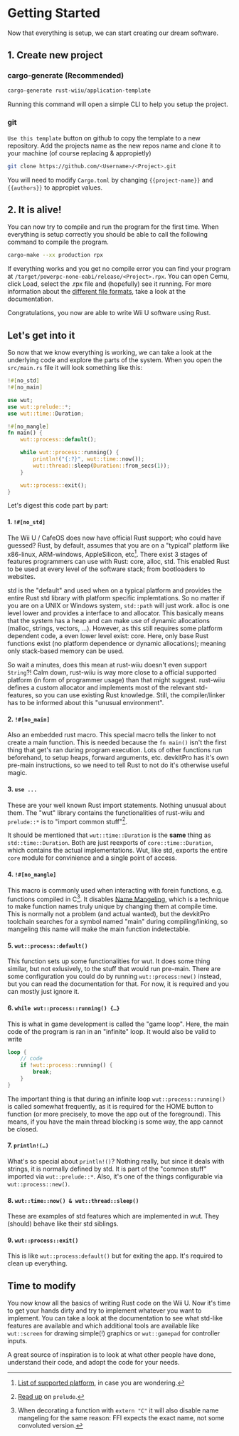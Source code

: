 # Getting Started

Now that everything is setup, we can start creating our dream software.

## 1. Create new project

### cargo-generate (Recommended)

```bash
cargo-generate rust-wiiu/application-template
```

Running this command will open a simple CLI to help you setup the project.

### git

`Use this template` button on github to copy the template to a new repository. Add the projects name as the new repos name and clone it to your machine (of course replacing <Username> & <Project> appropietly)

```bash
git clone https://github.com/<Username>/<Project>.git
```

You will need to modify `Cargo.toml` by changing `{{project-name}}` and `{{authors}}` to appropiet values.

## 2. It is alive!

You can now try to compile and run the program for the first time. When everything is setup correctly you should be able to call the following command to compile the program.

```bash
cargo-make --xx production rpx
```

If everything works and you get no compile error you can find your program at `/target/powerpc-none-eabi/release/<Project>.rpx`. You can open Cemu, click Load, select the .rpx file and (hopefully) see it running. For more information about the [different file formats](), take a look at the documentation.

Congratulations, you now are able to write Wii U software using Rust.

## Let's get into it

So now that we know everything is working, we can take a look at the underlying code and explore the parts of the system. When you open the `src/main.rs` file it will look something like this:

```rust
!#[no_std]
!#[no_main]

use wut;
use wut::prelude::*;
use wut::time::Duration;

!#[no_mangle]
fn main() {
    wut::process::default();

    while wut::process::running() {
        println!("{:?}", wut::time::now());
        wut::thread::sleep(Duration::from_secs(1));
    }

    wut::process::exit();
}
```

Let's digest this code part by part:

#### 1. `!#[no_std]`

The Wii U / CafeOS does now have official Rust support; who could have guessed? Rust, by default, assumes that you are on a "typical" platform like x86-linux, ARM-windows, AppleSilicon, etc[^1]. There exist 3 stages of features programmers can use with Rust: core, alloc, std. This enabled Rust to be used at every level of the software stack; from bootloaders to websites.

std is the "default" and used when on a typical platform and provides the entire Rust std library with platform specific implemtations. So no matter if you are on a UNIX or Windows system, `std::path` will just work. alloc is one level lower and provides a interface to and allocator. This basically means that the system has a heap and can make use of dynamic allocations (malloc, strings, vectors, ...). However, as this still requires some platform dependent code, a even lower level exist: core. Here, only base Rust functions exist (no platform dependence or dynamic allocations); meaning only stack-based memory can be used.

So wait a minutes, does this mean at rust-wiiu doesn't even support `String`?! Calm down, rust-wiiu is way more close to a official supported platform (in form of programmer usage) than that might suggest. rust-wiiu defines a custom allocator and implements most of the relevant std-features, so you can use existing Rust knowledge. Still, the compiler/linker has to be informed about this "unusual environment".

#### 2. `!#[no_main]`

Also an embedded rust macro. This special macro tells the linker to not create a main function. This is needed because the `fn main()` isn't the first thing that get's ran during program execution. Lots of other functions run beforehand, to setup heaps, forward arguments, etc. devkitPro has it's own pre-main instructions, so we need to tell Rust to not do it's otherwise useful magic.

#### 3. `use ...`

These are your well known Rust import statements. Nothing unusual about them. The "wut" library contains the functionalities of rust-wiiu and `prelude::*` is to "import common stuff"[^2].

It should be mentioned that `wut::time::Duration` is the **same** thing as `std::time::Duration`. Both are just reexports of `core::time::Duration`, which contains the actual implementations. Wut, like std, exports the entire `core` module for convinience and a single point of access.

#### 4. `!#[no_mangle]`

This macro is commonly used when interacting with forein functions, e.g. functions compiled in C[^3]. It disables [Name Mangeling](https://wikipedia.org/wiki/Name_mangling), which is a technique to make function names truly unique by changing them at compile time. This is normally not a problem (and actual wanted), but the devkitPro toolchain searches for a symbol named "main" during compiling/linking, so mangeling this name will make the main function indetectable.

#### 5. `wut::process::default()`

This function sets up some functionalities for wut. It does some thing similar, but not exlusively, to the stuff that would run pre-main. There are some configuration you could do by running `wut::process:new()` instead, but you can read the documentation for that. For now, it is required and you can mostly just ignore it.

#### 6. `while wut::process::running() {…}`

This is what in game development is called the "game loop". Here, the main code of the program is ran in an "infinite" loop. It would also be valid to write

```rust
loop {
    // code
    if !wut::process::running() {
        break;
    }
}
```

The important thing is that during an infinite loop `wut::process::running()` is called somewhat frequently, as it is required for the HOME button to function (or more precisely, to move the app out of the foreground). This means, if you have the main thread blocking is some way, the app cannot be closed.

#### 7. `println!(…)`

What's so special about `println!()`? Nothing really, but since it deals with strings, it is normally defined by std. It is part of the "common stuff" imported via `wut::prelude::*`. Also, it's one of the things configurable via `wut::process::new()`.

#### 8. `wut::time::now() & wut::thread::sleep()`

These are examples of std features which are implemented in wut. They (should) behave like their std siblings.

#### 9. `wut::process::exit()`

This is like `wut::process:default()` but for exiting the app. It's required to clean up everything.

## Time to modify

You now know all the basics of writing Rust code on the Wii U. Now it's time to get your hands dirty and try to implement whatever you want to implement. You can take a look at the documentation to see what std-like features are available and which additional tools are available like `wut::screen` for drawing simple(!) graphics or `wut::gamepad` for controller inputs.

A great source of inspiration is to look at what other people have done, understand their code, and adopt the code for your needs.

[^1]: [List of supported platform](https://doc.rust-lang.org/nightly/rustc/platform-support.html), in case you are wondering.

[^2]: [Read up](https://doc.rust-lang.org/reference/names/preludes.html) on `prelude`.

[^3]: When decorating a function with `extern "C"` it will also disable name mangeling for the same reason: FFI expects the exact name, not some convoluted version.
